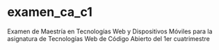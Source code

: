# examen_ca_c1
Examen de Maestría en Tecnologías Web y Dispositivos Móviles para la asignatura de Tecnologías Web de Código Abierto del 1er cuatrimestre
